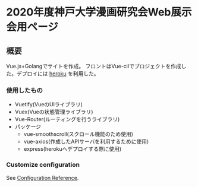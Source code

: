 # 2020年度神戸大学漫画研究会Web展示会用ページ

## 概要

Vue.js+Golangでサイトを作成。
フロントはVue-cilでプロジェクトを作成した。デプロイには
[heroku](https://dashboard.heroku.com/)
を利用した。
### 使用したもの
* Vuetify(VueのUIライブラリ)
* Vuex(Vueの状態管理ライブラリ)
* Vue-Router(ルーティングを行うライブラリ)
* パッケージ
    * vue-smoothscroll(スクロール機能のため使用)
    * vue-axios(作成したAPIサーバを利用するために使用)
    * express(herokuへデプロイする際に使用)
    




### Customize configuration
See [Configuration Reference](https://cli.vuejs.org/config/).
